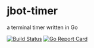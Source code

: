 # jbot-timer

a terminal timer written in Go

[![Build Status](https://travis-ci.org/jmfgdev/jbot-timer.svg?branch=master)](https://travis-ci.org/jmfgdev/jbot-timer)
[![Go Report Card](https://goreportcard.com/badge/github.com/jmfgdev/jbot-timer)](https://goreportcard.com/report/github.com/jmfgdev/jbot-timer)
